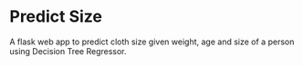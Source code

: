 # Predict Size
A flask web app to predict cloth size given weight, age and size of a person using Decision Tree Regressor.
